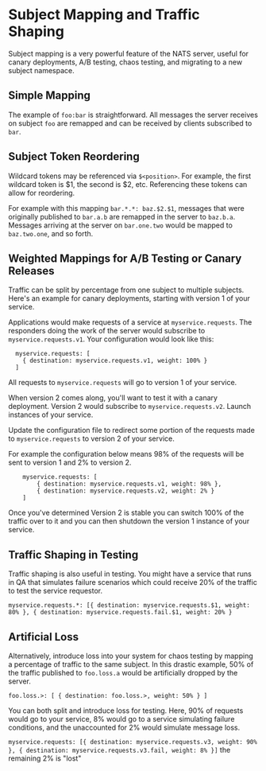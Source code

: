 # Subject Mapping and Traffic Shaping

Subject mapping is a very powerful feature of the NATS server, useful for canary deployments, A/B testing, chaos testing, and migrating to a new subject namespace.

## Simple Mapping

The example of `foo:bar` is straightforward. All messages the server receives on subject `foo` are remapped and can be received by clients subscribed to `bar`.

## Subject Token Reordering

Wildcard tokens may be referenced via `$<position>`. For example, the first wildcard token is $1, the second is $2, etc. Referencing these tokens can allow for reordering.

For example with this mapping `bar.*.*: baz.$2.$1`, messages that were originally published to `bar.a.b` are remapped in the server to `baz.b.a`. Messages arriving at the server on `bar.one.two` would be mapped to `baz.two.one`, and so forth.

## Weighted Mappings for A/B Testing or Canary Releases

Traffic can be split by percentage from one subject to multiple subjects. Here's an example for canary deployments, starting with version 1 of your service.

Applications would make requests of a service at `myservice.requests`. The responders doing the work of the server would subscribe to `myservice.requests.v1`. Your configuration would look like this:

```
  myservice.requests: [
    { destination: myservice.requests.v1, weight: 100% }
  ]
```

All requests to `myservice.requests` will go to version 1 of your service.

When version 2 comes along, you'll want to test it with a canary deployment. Version 2 would subscribe to `myservice.requests.v2`. Launch instances of your service.

Update the configuration file to redirect some portion of the requests made to `myservice.requests` to version 2 of your service.

For example the configuration below means 98% of the requests will be sent to version 1 and 2% to version 2.

```
    myservice.requests: [
        { destination: myservice.requests.v1, weight: 98% },
        { destination: myservice.requests.v2, weight: 2% }
    ]
```

Once you've determined Version 2 is stable you can switch 100% of the traffic over to it and you can then shutdown the version 1 instance of your service.

## Traffic Shaping in Testing

Traffic shaping is also useful in testing. You might have a service that runs in QA that simulates failure scenarios which could receive 20% of the traffic to test the service requestor.

`myservice.requests.*: [{ destination: myservice.requests.$1, weight: 80% }, { destination: myservice.requests.fail.$1, weight: 20% }`

## Artificial Loss

Alternatively, introduce loss into your system for chaos testing by mapping a percentage of traffic to the same subject. In this drastic example, 50% of the traffic published to `foo.loss.a` would be artificially dropped by the server.

`foo.loss.>: [ { destination: foo.loss.>, weight: 50% } ]`

You can both split and introduce loss for testing. Here, 90% of requests would go to your service, 8% would go to a service simulating failure conditions, and the unaccounted for 2% would simulate message loss.

`myservice.requests: [{ destination: myservice.requests.v3, weight: 90% }, { destination: myservice.requests.v3.fail, weight: 8% }]` the remaining 2% is "lost"
